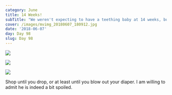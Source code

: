 ```yaml
---
category: June
title: 14 Weeks!
subTitle: "We weren't expecting to have a teething baby at 14 weeks, but Milo is handling it like a champ (\U0001F91E\U0001F3FB it stays that way).  He is wanting to chew on everything, drools constantly, blows bubbles, and has started rubbing his tongue along his gums in the cutest way possible. Falling asleep is a lot more difficult when your teeth hurt! Hang in there buddy! "
cover: /images/mvimg_20180607_180912.jpg
date: '2018-06-07'
day: Day 98
slug: Day 98
---
```

![](/images/mvimg_20180607_180912.jpg)

![](/images/mvimg_20180607_181013.jpg)

![](/images/img_1661_02.jpg)

Shop until you drop, or at least until you blow out your diaper. I am willing to admit he is indeed a bit spoiled.
